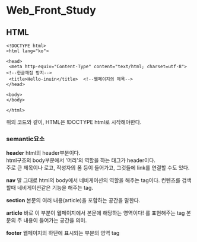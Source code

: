 # Web_Front_Study

## HTML

    <!DOCTYPE html>  
    <html lang="ko">  

    <head>  
     <meta http-equiv="Content-Type" content="text/html; charset=utf-8">  <!--한글깨짐 방지-->
     <title>Hello-inuin</title>  <!--웹페이지의 제목-->
    </head>  
    
    <body>  
    </body>  
    
    </html>

위의 코드와 같이, HTML은 !DOCTYPE html로 시작해야한다.

### semantic요소
**header**
html의 header부분이다.  
html구조의 body부분에서 '머리'의 역할을 하는 태그가 header이다.  
주로 큰 제목이나 로고, 작성자의 폼 등이 들어가고, 그것들에 link를 연결할 수도 있다.  

**nav**
말 그대로 html의 body에서 네비게이션의 역할을 해주는 tag이다.
컨텐츠를 검색할때 네비게이션같은 기능을 해주는 tag.

**section**
본문의 여러 내용(article)을 포함하는 공간을 말한다.

**article**
바로 이 부분이 웹페이지에서 본문에 해당하는 영역이다! 를 표현해주는 tag
본문의 주 내용이 들어가는 공간을 의미.

**footer**
웹페이지의 하단에 표시되는 부분의 영역 tag

